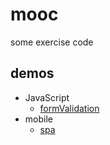 # mooc


some exercise code


## demos


 + JavaScript
     * [formValidation](https://myunique.github.io/others/formValidation)
 + mobile
     * [spa](https://myunique.github.io/others/spa)